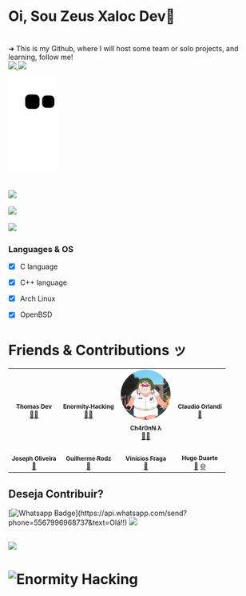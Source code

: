 <h1>Oi, Sou Zeus Xaloc Dev🐧</h1>
<h1 align="center">
</h1> ➜ This is my Github, where I will host some team or solo projects, and learning, follow me!

 <div>
  <a href="https://github.com/ZeusXaloc-Dev">
  <img height="180em" src="https://github-readme-stats.vercel.app/api?username=ZeusXaloc-Dev&show_icons=true&theme=dracula&include_all_commits=true&count_private=true"/>
  <img height="180em" src="https://github-readme-stats.vercel.app/api/top-langs/?username=ZeusXaloc-Dev&layout=compact&langs_count=7&theme=dracula"/>
</div>

  ![Snake animation](https://github.com/rafaballerini/rafaballerini/blob/output/github-contribution-grid-snake.svg)
 
</div>

## 
  <a href="https://instagram.com/zeusxalocdev" target="_blank"><img src="https://img.shields.io/badge/-Instagram-%23E4405F?style=for-the-badge&logo=instagram&logoColor=white" target="_blank"></a>

  <a href="https://youtube.com/channel/UCD39rvw1U6oepCY7d0Pl2vA" target="_blank"><img src="https://img.shields.io/badge/YouTube-FF0000?style=for-the-badge&logo=youtube&logoColor=white" target="_blank"></a>

  <a href = "mailto:romaclips15@gmail.com"><img src="https://img.shields.io/badge/-Gmail-%23333?style=for-the-badge&logo=gmail&logoColor=white" target="_blank"></a>

### Languages & OS 
- [x] C language
- [x] C++ language
- [x] Arch Linux
- [x] OpenBSD


<h1>Friends & Contributions ッ</h1>
<table>
  <tr>
    <td align="center"><a href="https://github.com/SNISS"><img style="border-radius: 50%;" src="https://avatars2.githubusercontent.com/u/2254731?s=400&u=0ba16a79456c2f250e7579cb388fa18c5c2d7d65&v=4" width="100px;" alt=""/><br /><sub><b>Thomas Dev</b></sub></a><br /><a href="https://rocketseat.com.br/" title="Thomas">👨‍🚀</a></td>
    <td align="center"><a href="https://github.com/Enormity-Organization"><img style="border-radius: 50%;" src="https://github.com/Enormity-Organization/README.md/blob/main/enormity.jpg" width="100px;" alt=""/><br /><sub><b>Enormity Hacking</b></sub></a><br /><a href="https://rocketseat.com.br/" title="Enormity Hacking">👨‍🚀</a></td>     
    <td align="center"><a href="https://github.com/Ch4r0nN"><img style="border-radius: 50%;" src="https://github.com/ZeusXaloc-Dev/ZeusXaloc-Dev/blob/e7624c372c5db5f392bf181d114707685cf7a085/Ch4r0nN%20-%20Zeus%20Xaloc%20Dev%20-%20Friend.jpg" width="100px;" alt=""/><br /><sub><b>Ch4r0nN λ</b></sub></a><br /><a href="https://rocketseat.com.br/" title="Rocketseat">👨‍🚀</a></td>
    <td align="center"><a href="https://rocketseat.com.br"><img style="border-radius: 50%;" src="https://avatars3.githubusercontent.com/u/16831337?s=460&v=4" width="100px;" alt=""/><br /><sub><b>Claudio Orlandi</b></sub></a><br /><a href="https://rocketseat.com.br/" title="Rocketseat">🚀</a></td>
  </tr>
  <tr>
    <td align="center"><a href="https://rocketseat.com.br"><img style="border-radius: 50%;" src="https://avatars0.githubusercontent.com/u/39345247?s=460&u=cdff2624a327a43e2765112a54e966a06eac6d79&v=4" width="100px;" alt=""/><br /><sub><b>Joseph Oliveira</b></sub></a><br /><a href="https://rocketseat.com.br/" title="Rocketseat">🚀</a></td>
    <td align="center"><a href="https://rocketseat.com.br"><img style="border-radius: 50%;" src="https://avatars0.githubusercontent.com/u/10366880?s=460&u=59e93e1752e9d2ece4b7d8e129d60caba9c94207&v=4" width="100px;" alt=""/><br /><sub><b>Guilherme Rodz</b></sub></a><br /><a href="https://rocketseat.com.br/" title="Rocketseat">🚀</a></td>
    <td align="center"><a href="https://rocketseat.com.br"><img style="border-radius: 50%;" src="https://avatars2.githubusercontent.com/u/37725197?s=460&u=446439436524c37f66e41f35b607dbb70358d5e4&v=4" width="100px;" alt=""/><br /><sub><b>Vinícios Fraga</b></sub></a><br /><a href="https://rocketseat.com.br/" title="Rocketseat">🚀</a></td>
    <td align="center"><a href="https://rocketseat.com.br"><img style="border-radius: 50%;" src="https://avatars3.githubusercontent.com/u/26551306?s=460&u=18446655ccae6c2a29eb177a104ecf32f029aa3a&v=4" width="100px;" alt=""/><br /><sub><b>Hugo Duarte</b></sub></a><br /><a href="https://rocketseat.com.br/" title="Rocketseat">🚀</a>  <a href="https://blog.rocketseat.com.br/" title="Blog">🌐</a></td>
  </tr>
</table>

## Deseja Contribuir?
[![Whatsapp Badge](https://img.shields.io/badge/-Whatsapp-4CA143?style=flat-square&labelColor=4CA143&logo=whatsapp&logoColor=white&link=https://api.whatsapp.com/send?phone=5592999652961&text=Olá!!)](https://api.whatsapp.com/send?phone=5567996968737&text=Olá!!)
<a href="https://instagram.com/zeusxalocdev" target="_blank"><img src="https://img.shields.io/badge/Instagram-7289DA?style=for-the-badge&logo=instagram&logoColor=white" width="77"></a>
##
<img src="https://img.shields.io/badge/ORG-Enormity%20Hacking-INACTIVE"/>
<h1> <img alt="Enormity Hacking" src="https://encrypted-tbn0.gstatic.com/images?q=tbn:ANd9GcTqm4pTcG1sUjAdq1SnJF_tKlYLJVcY7wvRRChhJILRR5SRlAlVgZr2bY368Q9pDy36wIc&usqp=CAU" />
    <br>
       
